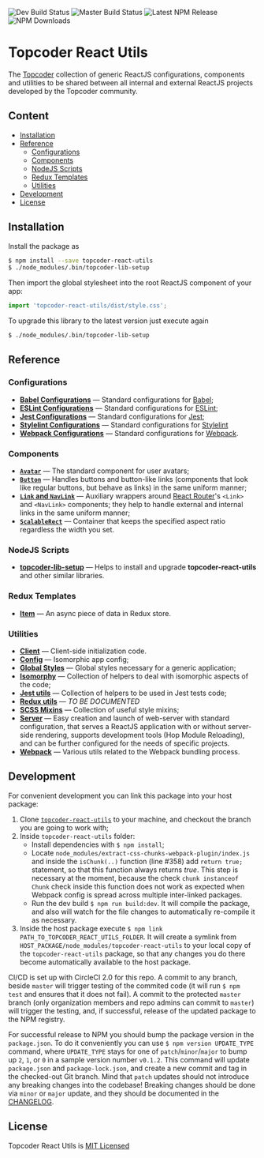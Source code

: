 ![Dev Build Status](https://img.shields.io/circleci/project/github/topcoder-platform/topcoder-react-utils/develop.svg?label=develop)
![Master Build Status](https://img.shields.io/circleci/project/github/topcoder-platform/topcoder-react-utils/master.svg?label=master)
![Latest NPM Release](https://img.shields.io/npm/v/topcoder-react-utils.svg)
![NPM Downloads](https://img.shields.io/npm/dm/topcoder-react-utils.svg)

# Topcoder React Utils
The [Topcoder](https://www.topcoder.com) collection of generic ReactJS
configurations, components and utilities to be shared between all internal and
external ReactJS projects developed by the Topcoder community.

## Content
- [Installation](#installation)
- [Reference](#reference)
  - [Configurations](#configurations)
  - [Components](#components)
  - [NodeJS Scripts](#nodejs-scripts)
  - [Redux Templates](#redux-templates)
  - [Utilities](#utilities)
- [Development](#development)
- [License](#license)

## Installation
Install the package as
```bash
$ npm install --save topcoder-react-utils
$ ./node_modules/.bin/topcoder-lib-setup
```
Then import the global stylesheet into the root ReactJS component of your app:
```js
import 'topcoder-react-utils/dist/style.css';
```

To upgrade this library to the latest version just execute again
```bash
$ ./node_modules/.bin/topcoder-lib-setup
```

## Reference
### Configurations
- [**Babel Configurations**](docs/babel-config.md) &mdash; Standard
  configurations for [Babel](https://babeljs.io/);
- [**ESLint Configurations**](docs/eslint-config.md) &mdash; Standard
  configurations for [ESLint](https://eslint.org/);
- [**Jest Configurations**](docs/jest-config.md) &mdash; Standard configurations
  for [Jest](https://facebook.github.io/jest/);
- [**Stylelint Configurations**](docs/stylelint-config.md) &mdash; Standard
  configurations for [Stylelint](https://stylelint.io)
- [**Webpack Configurations**](docs/webpack-config.md) &mdash; Standard
  configurations for [Webpack](https://webpack.js.org/).

### Components
- [**`Avatar`**](docs/avatar.md) &mdash; The standard component for user avatars;
- [**`Button`**](docs/button.md) &mdash; Handles buttons and button-like links
  (components that look like regular buttons, but behave as links) in the same
  uniform manner;
- [**`Link` and `NavLink`**](docs/link-and-navlink.md) &mdash; Auxiliary wrappers
  around [React Router](https://github.com/ReactTraining/react-router)'s `<Link>`
  and `<NavLink>` components; they help to handle external and internal links in
  the same uniform manner;
- [**`ScalableRect`**](docs/scalable-rect.md) &mdash; Container that keeps
  the specified aspect ratio regardless the width you set.

### NodeJS Scripts
- [**topcoder-lib-setup**](docs/topcoder-lib-setup-script.md) &mdash; Helps to
  install and upgrade **topcoder-react-utils** and other similar libraries.

### Redux Templates
- [**Item**](docs/redux-item.md) &mdash; An async piece of data in Redux store.

### Utilities
- [**Client**](docs/client.md) &mdash; Client-side initialization code.
- [**Config**](docs/config.md) &mdash; Isomorphic app config;
- [**Global Styles**](docs/global-styles.md) &mdash; Global styles necessary for
  a generic application;
- [**Isomorphy**](docs/isomorphy-utils.md) &mdash; Collection of helpers to deal
  with isomorphic aspects of the code;
- [**Jest utils**](docs/jest-utils.md) &mdash; Collection of helpers to be used
  in Jest tests code;
- [**Redux utils**](docs/redux-utils.md) &mdash; *TO BE DOCUMENTED*
- [**SCSS Mixins**](docs/scss-mixins.md) &mdash; Collection of useful style
  mixins;
- [**Server**](docs/server.md) &mdash; Easy creation and launch of web-server
  with standard configuration, that serves a ReactJS application with or without
  server-side rendering, supports development tools (Hop Module Reloading), and
  can be further configured for the needs of specific projects.
- [**Webpack**](docs/webpack-utils.md) &mdash; Various utils related to the
  Webpack bundling process.

## Development
For convenient development you can link this package into your host package:
1.  Clone [`topcoder-react-utils`](https://github.com/topcoder-platform/topcoder-react-utils)
    to your machine, and checkout the branch you are going to work with;
2.  Inside `topcoder-react-utils` folder:
    - Install dependencies with `$ npm install`;
    - Locate `node_modules/extract-css-chunks-webpack-plugin/index.js` and
      inside the `isChunk(..)` function (line #358) add `return true;` statement,
      so that this function always returns *true*. This step is necessary at
      the moment, because the check `chunk instanceof Chunk` check inside this
      function does not work as expected when Webpack config is spread across
      multiple inter-linked packages.
    - Run the dev build `$ npm run build:dev`. It will compile the package, and
      also will watch for the file changes to automatically re-compile it as
      necessary.
3.  Inside the host package execute
    `$ npm link PATH_TO_TOPCODER_REACT_UTILS_FOLDER`. It will create a symlink
    from `HOST_PACKAGE/node_modules/topcoder-react-utils` to your local copy of
    the `topcoder-react-utils` package, so that any changes you do there become
    automatically available to the host package.

CI/CD is set up with CircleCI 2.0 for this repo. A commit to any branch, beside
`master` will trigger testing of the commited code (it will run `$ npm test` and
ensures that it does not fail). A commit to the protected `master` branch (only
organization members and repo admins can commit to `master`) will trigger the
testing, and, if successful, release of the updated package to the NPM registry.

For successful release to NPM you should bump the package version in the
`package.json`. To do it conveniently you can use `$ npm version UPDATE_TYPE`
command, where `UPDATE_TYPE` stays for one of `patch`/`minor`/`major` to bump up
`2`, `1`, or `0` in a sample version number `v0.1.2`. This command will update
`package.json` and `package-lock.json`, and create a new commit and tag in the
checked-out Git branch. Mind that `patch` updates should not introduce
any breaking changes into the codebase! Breaking changes should be done via
`minor` or `major` update, and they should be documented in
the [CHANGELOG](CHANGELOG.md).

## License
Topcoder React Utils is [MIT Licensed](LICENSE.md)
